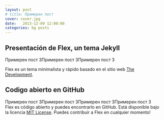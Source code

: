 ```yaml
---
layout: post
# title: Примерен пост 
cover: cover.jpg
date:   2013-12-09 12:00:00
categories: bg posts
---
```


## Presentación de Flex, un tema Jekyll

Примерен пост 3Примерен пост 3Примерен пост 3

Flex es un tema minimalista y rápido basado en el sitio web [The Development](https://jekyllthemes.io/theme/flex).

## Codigo abierto en GitHub
Примерен пост 3Примерен пост 3Примерен пост 3Примерен пост 3
Flex es código abierto y puedes encontrarlo en GitHub. Está disponible bajo la licencia [MIT License](https://opensource.org/licenses/MIT). Puedes contribuir a Flex en cualquier momento!
